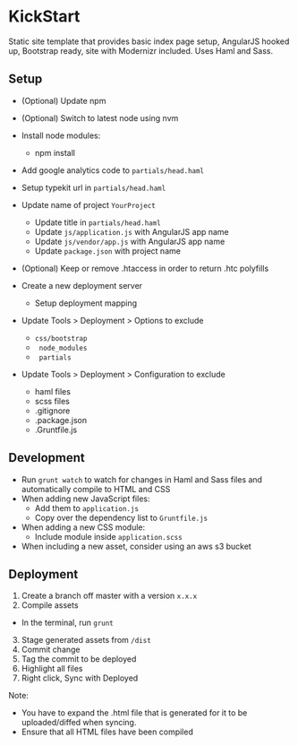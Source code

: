 KickStart
============

Static site template that provides basic index page setup, AngularJS hooked up, Bootstrap ready, site with Modernizr included. Uses Haml and Sass.

Setup
-----------
* (Optional) Update npm
* (Optional) Switch to latest node using nvm
* Install node modules:
  * npm install


* Add google analytics code to ` partials/head.haml `
* Setup typekit url in ` partials/head.haml `
* Update name of project ` YourProject `
  * Update title in ` partials/head.haml `
  * Update ` js/application.js ` with AngularJS app name
  * Update ` js/vendor/app.js ` with AngularJS app name
  * Update ` package.json ` with project name
* (Optional) Keep or remove .htaccess in order to return .htc polyfills


* Create a new deployment server
  * Setup deployment mapping
* Update Tools > Deployment > Options to exclude
  * ` css/bootstrap `
  * ` node_modules`
  * ` partials`
* Update Tools > Deployment > Configuration to exclude
  * haml files
  * scss files
  * .gitignore
  * .package.json
  * .Gruntfile.js

Development
-----------
* Run `grunt watch` to watch for changes in Haml and Sass files and automatically compile to HTML and CSS
* When adding new JavaScript files:
  * Add them to ` application.js `
  * Copy over the dependency list to ` Gruntfile.js `
* When adding a new CSS module:
  * Include module inside ` application.scss `
* When including a new asset, consider using an aws s3 bucket

Deployment
-----------
1. Create a branch off master with a version ` x.x.x `
2. Compile assets
  * In the terminal, run ` grunt `
3. Stage generated assets from ` /dist `
4. Commit change
5. Tag the commit to be deployed
6. Highlight all files
7. Right click, Sync with Deployed

Note:
* You have to expand the .html file that is generated for it to be uploaded/diffed when syncing.
* Ensure that all HTML files have been compiled
